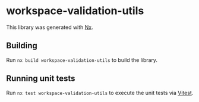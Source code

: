 # workspace-validation-utils

This library was generated with [Nx](https://nx.dev).

## Building

Run `nx build workspace-validation-utils` to build the library.

## Running unit tests

Run `nx test workspace-validation-utils` to execute the unit tests via [Vitest](https://vitest.dev/).
